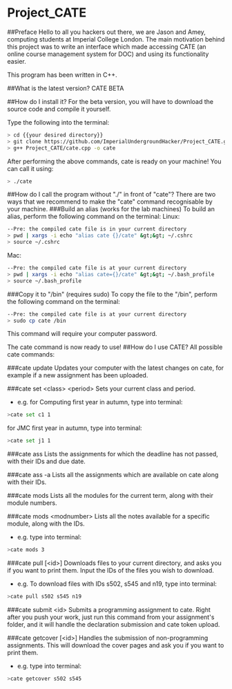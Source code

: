 Project_CATE
============
##Preface
Hello to all you hackers out there, we are Jason and Amey, computing students at Imperial College London. The main motivation behind this project was to write an interface which made accessing CATE (an online course management system for DOC) and using its functionality easier.

This program has been written in C++.

##What is the latest version?
CATE BETA

##How do I install it?
For the beta version, you will have to download the source code and compile it yourself.

Type the following into the terminal:
```bash
> cd {{your desired directory}}
> git clone https://github.com/ImperialUndergroundHacker/Project_CATE.git
> g++ Project_CATE/cate.cpp -o cate
```

After performing the above commands, cate is ready on your machine! You can call it using:
```bash
> ./cate
```

##How do I call the program without "./" in front of "cate"?
There are two ways that we recommend to make the "cate" command recognisable by your machine.
###Build an alias (works for the lab machines)
To build an alias, perform the following command on the terminal:
Linux:
```bash
--Pre: the compiled cate file is in your current directory
> pwd | xargs -i echo "alias cate {}/cate" &gt;&gt; ~/.cshrc
> source ~/.cshrc
```
Mac:
```bash
--Pre: the compiled cate file is at your current directory
> pwd | xargs -i echo "alias cate={}/cate" &gt;&gt; ~/.bash_profile
> source ~/.bash_profile
```
###Copy it to "/bin" (requires sudo)
To copy the file to the "/bin", perform the following command on the terminal:
```bash
--Pre: the compiled cate file is at your current directory
> sudo cp cate /bin
```
This command will require your computer password.

The cate command is now ready to use!
##How do I use CATE?
All possible cate commands:

###cate update
Updates your computer with the latest changes on cate, for example if a new assignment has been uploaded.

###cate set &lt;class&gt; &lt;period&gt;
Sets your current class and period.
- e.g. for Computing first year in autumn, type into terminal:
```bash
>cate set c1 1
```

for JMC first year in autumn, type into terminal:
```bash
>cate set j1 1
```

###cate ass
Lists the assignments for which the deadline has not passed, with their IDs and due date.

###cate ass -a
Lists all the assignments which are available on cate along with their IDs.

###cate mods
Lists all the modules for the current term, along with their module numbers.

###cate mods &lt;modnumber&gt;
Lists all the notes available for a specific module, along with the IDs.
- e.g. type into terminal:
```bash
>cate mods 3
```

###cate pull [&lt;id&gt;]
Downloads files to your current directory, and asks you if you want to print them. Input the IDs of the files you wish to download.
- e.g. To download files with IDs s502, s545 and n19, type into terminal:
```bash
>cate pull s502 s545 n19
```

###cate submit &lt;id&gt;
Submits a programming assignment to cate. Right after you push your work, just run this command from your assignment's folder, and it will handle the declaration submission and cate token upload.

###cate getcover [&lt;id&gt;]
Handles the submission of non-programming assignments. This will download the cover pages and ask you if you want to print them.
- e.g. type into terminal:
```bash
>cate getcover s502 s545
```
